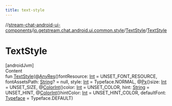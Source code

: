 ```yaml
---
title: text-style
---
```

//[stream-chat-android-ui-components](../../../index.md)/[io.getstream.chat.android.ui.common.style](../index.md)/[TextStyle](index.md)/[TextStyle](TextStyle.md)



# TextStyle  
[androidJvm]  
Content  
fun [TextStyle](TextStyle.md)(@[AnyRes](https://developer.android.com/reference/kotlin/androidx/annotation/AnyRes.html)()fontResource: [Int](https://kotlinlang.org/api/latest/jvm/stdlib/kotlin/-int/index.html) = UNSET_FONT_RESOURCE, fontAssetsPath: [String](https://kotlinlang.org/api/latest/jvm/stdlib/kotlin/-string/index.html)? = null, style: [Int](https://kotlinlang.org/api/latest/jvm/stdlib/kotlin/-int/index.html) = Typeface.NORMAL, @[Px](https://developer.android.com/reference/kotlin/androidx/annotation/Px.html)()size: [Int](https://kotlinlang.org/api/latest/jvm/stdlib/kotlin/-int/index.html) = UNSET_SIZE, @[ColorInt](https://developer.android.com/reference/kotlin/androidx/annotation/ColorInt.html)()color: [Int](https://kotlinlang.org/api/latest/jvm/stdlib/kotlin/-int/index.html) = UNSET_COLOR, hint: [String](https://kotlinlang.org/api/latest/jvm/stdlib/kotlin/-string/index.html) = UNSET_HINT, @[ColorInt](https://developer.android.com/reference/kotlin/androidx/annotation/ColorInt.html)()hintColor: [Int](https://kotlinlang.org/api/latest/jvm/stdlib/kotlin/-int/index.html) = UNSET_HINT_COLOR, defaultFont: [Typeface](https://developer.android.com/reference/kotlin/android/graphics/Typeface.html) = Typeface.DEFAULT)  



